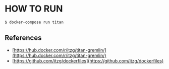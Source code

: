 # HOW TO RUN

```sh
$ docker-compose run titan
```

## References

- [https://hub.docker.com/r/itzg/titan-gremlin/](https://hub.docker.com/r/itzg/titan-gremlin/)
- [https://github.com/itzg/dockerfiles](https://github.com/itzg/dockerfiles)